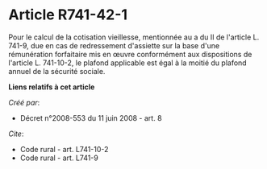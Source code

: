 # Article R741-42-1

Pour le calcul de la cotisation vieillesse, mentionnée au a du II de l'article L. 741-9, due en cas de redressement
d'assiette sur la base d'une rémunération forfaitaire mis en œuvre conformément aux dispositions de l'article L. 741-10-2, le
plafond applicable est égal à la moitié du plafond annuel de la sécurité sociale.

**Liens relatifs à cet article**

_Créé par_:

  - Décret n°2008-553 du 11 juin 2008 - art. 8

_Cite_:

  - Code rural - art. L741-10-2
  - Code rural - art. L741-9
